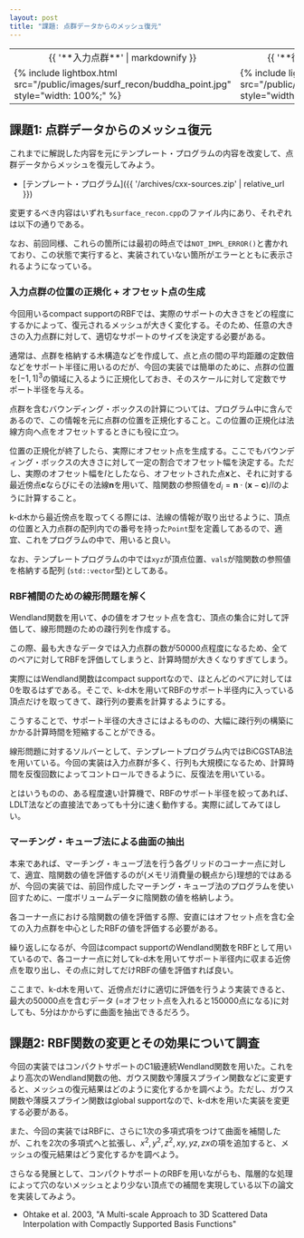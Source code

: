 ```yaml
---
layout: post
title: "課題: 点群データからのメッシュ復元"
---
```


<table class="images">
<tr>
  <td style="text-align: center; width: 50%;">{{ '**入力点群**' | markdownify }}</td>
  <td style="text-align: center; width: 50%;">{{ '**復元メッシュ**' | markdownify }}</td>
</tr>
<tr>
  <td>{% include lightbox.html src="/public/images/surf_recon/buddha_point.jpg" style="width: 100%;" %}</td>
  <td>{% include lightbox.html src="/public/images/surf_recon/buddha_recon.jpg" style="width: 100%;" %}</td>
</tr>
</table>

## 課題1: 点群データからのメッシュ復元

これまでに解説した内容を元にテンプレート・プログラムの内容を改変して、点群データからメッシュを復元してみよう。

* [テンプレート・プログラム]({{ '/archives/cxx-sources.zip' | relative_url }})

変更するべき内容はいずれも`surface_recon.cpp`のファイル内にあり、それぞれは以下の通りである。

なお、前回同様、これらの箇所には最初の時点では`NOT_IMPL_ERROR()`と書かれており、この状態で実行すると、実装されていない箇所がエラーとともに表示されるようになっている。

### 入力点群の位置の正規化 + オフセット点の生成

今回用いるcompact supportのRBFでは、実際のサポートの大きさをどの程度にするかによって、復元されるメッシュが大きく変化する。そのため、任意の大きさの入力点群に対して、適切なサポートのサイズを決定する必要がある。

通常は、点群を格納する木構造などを作成して、点と点の間の平均距離の定数倍などをサポート半径に用いるのだが、今回の実装では簡単のために、点群の位置を$[-1, 1]^3$の領域に入るように正規化しておき、そのスケールに対して定数でサポート半径を与える。

点群を含むバウンディング・ボックスの計算については、プログラム中に含んであるので、この情報を元に点群の位置を正規化すること。この位置の正規化は法線方向へ点をオフセットするときにも役に立つ。

位置の正規化が終了したら、実際にオフセット点を生成する。ここでもバウンディング・ボックスの大きさに対して一定の割合でオフセット幅を決定する。ただし、実際のオフセット幅を$l$としたなら、オフセットされた点$\mathbf{x}$と、それに対する最近傍点$\mathbf{c}$ならびにその法線$\mathbf{n}$を用いて、陰関数の参照値を$d_i = \mathbf{n} \cdot (\mathbf{x} - \mathbf{c}) / l$のように計算すること。

k-d木から最近傍点を取ってくる際には、法線の情報が取り出せるように、頂点の位置と入力点群の配列内での番号を持った`Point`型を定義してあるので、適宜、これをプログラムの中で、用いると良い。

なお、テンプレートプログラムの中では`xyz`が頂点位置、`vals`が陰関数の参照値を格納する配列 (`std::vector`型)としてある。

### RBF補間のための線形問題を解く

Wendland関数を用いて、$\phi$の値をオフセット点を含む、頂点の集合に対して評価して、線形問題のための疎行列を作成する。

この際、最も大きなデータでは入力点群の数が50000点程度になるため、全てのペアに対してRBFを評価してしまうと、計算時間が大きくなりすぎてしまう。

実際にはWendland関数はcompact supportなので、ほとんどのペアに対しては0を取るはずである。そこで、k-d木を用いてRBFのサポート半径内に入っている頂点だけを取ってきて、疎行列の要素を計算するようにする。

こうすることで、サポート半径の大きさにはよるものの、大幅に疎行列の構築にかかる計算時間を短縮することができる。

線形問題に対するソルバーとして、テンプレートプログラム内ではBiCGSTAB法を用いている。今回の実装は入力点群が多く、行列も大規模になるため、計算時間を反復回数によってコントロールできるように、反復法を用いている。

とはいうものの、ある程度速い計算機で、RBFのサポート半径を絞ってあれば、LDLT法などの直接法であっても十分に速く動作する。実際に試してみてほしい。

### マーチング・キューブ法による曲面の抽出

本来であれば、マーチング・キューブ法を行う各グリッドのコーナー点に対して、適宜、陰関数の値を評価するのが(メモリ消費量の観点から)理想的ではあるが、今回の実装では、前回作成したマーチング・キューブ法のプログラムを使い回すために、一度ボリュームデータに陰関数の値を格納しよう。

各コーナー点における陰関数の値を評価する際、安直にはオフセット点を含む全ての入力点群を中心としたRBFの値を評価する必要がある。

繰り返しになるが、今回はcompact supportのWendland関数をRBFとして用いているので、各コーナー点に対してk-d木を用いてサポート半径内に収まる近傍点を取り出し、その点に対してだけRBFの値を評価すれば良い。

ここまで、k-d木を用いて、近傍点だけに適切に評価を行うよう実装できると、最大の50000点を含むデータ (=オフセット点を入れると150000点になる)に対しても、5分はかからずに曲面を抽出できるだろう。

## 課題2: RBF関数の変更とその効果について調査

今回の実装ではコンパクトサポートのC1級連続Wendland関数を用いた。これをより高次のWendland関数の他、ガウス関数や薄膜スプライン関数などに変更すると、メッシュの復元結果はどのように変化するかを調べよう。ただし、ガウス関数や薄膜スプライン関数はglobal supportなので、k-d木を用いた実装を変更する必要がある。

また、今回の実装ではRBFに、さらに1次の多項式項をつけて曲面を補間したが、これを2次の多項式へと拡張し、$x^2, y^2, z^2, xy, yz, zx$の項を追加すると、メッシュの復元結果はどう変化するかを調べよう。

さらなる発展として、コンパクトサポートのRBFを用いながらも、階層的な処理によって穴のないメッシュとより少ない頂点での補間を実現している以下の論文を実装してみよう。

* Ohtake et al. 2003, "A Multi-scale Approach to 3D Scattered Data Interpolation with Compactly Supported Basis Functions"

